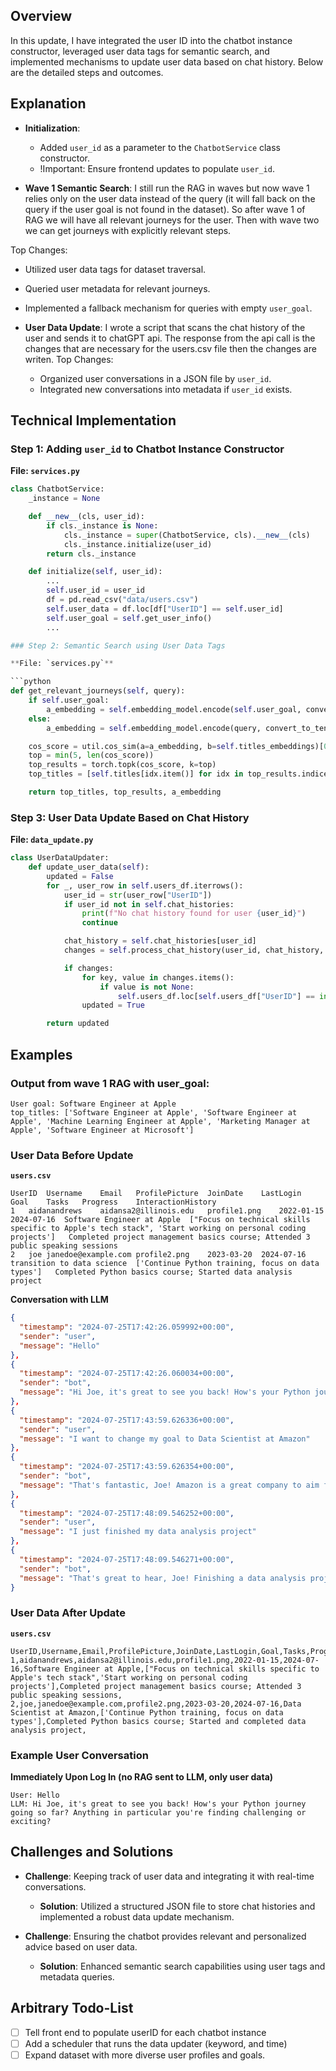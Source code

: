 ## Overview
In this update, I have integrated the user ID into the chatbot instance constructor, leveraged user data tags for semantic search, and implemented mechanisms to update user data based on chat history. Below are the detailed steps and outcomes.

## Explanation
- **Initialization**:
  - Added `user_id` as a parameter to the `ChatbotService` class constructor.
  - !Important: Ensure frontend updates to populate `user_id`.

- **Wave 1 Semantic Search**:
I still run the RAG in waves but now wave 1 relies only on the user data instead of the query (it will fall back on the query if the user goal is not found in the dataset). So after wave 1 of RAG we will have all relevant journeys for the user. Then with wave two we can get journeys with explicitly relevant steps.

Top Changes:
  - Utilized user data tags for dataset traversal.
  - Queried user metadata for relevant journeys.
  - Implemented a fallback mechanism for queries with empty `user_goal`.

- **User Data Update**:
I wrote a script that scans the chat history of the user and sends it to chatGPT api. The response from the api call is the changes that are necessary for the users.csv file then the changes are writen.
Top Changes:
  - Organized user conversations in a JSON file by `user_id`.
  - Integrated new conversations into metadata if `user_id` exists.

## Technical Implementation

### Step 1: Adding `user_id` to Chatbot Instance Constructor

**File: `services.py`**

```python
class ChatbotService:
    _instance = None

    def __new__(cls, user_id):
        if cls._instance is None:
            cls._instance = super(ChatbotService, cls).__new__(cls)
            cls._instance.initialize(user_id)
        return cls._instance

    def initialize(self, user_id):
        ...
        self.user_id = user_id
        df = pd.read_csv("data/users.csv")
        self.user_data = df.loc[df["UserID"] == self.user_id]
        self.user_goal = self.get_user_info()
        ...

### Step 2: Semantic Search using User Data Tags

**File: `services.py`**

```python
def get_relevant_journeys(self, query):
    if self.user_goal:
        a_embedding = self.embedding_model.encode(self.user_goal, convert_to_tensor=True)
    else:
        a_embedding = self.embedding_model.encode(query, convert_to_tensor=True)

    cos_score = util.cos_sim(a=a_embedding, b=self.titles_embeddings)[0]
    top = min(5, len(cos_score))
    top_results = torch.topk(cos_score, k=top)
    top_titles = [self.titles[idx.item()] for idx in top_results.indices]

    return top_titles, top_results, a_embedding
```

### Step 3: User Data Update Based on Chat History

**File: `data_update.py`**

```python
class UserDataUpdater:
    def update_user_data(self):
        updated = False
        for _, user_row in self.users_df.iterrows():
            user_id = str(user_row["UserID"])
            if user_id not in self.chat_histories:
                print(f"No chat history found for user {user_id}")
                continue

            chat_history = self.chat_histories[user_id]
            changes = self.process_chat_history(user_id, chat_history, user_row)

            if changes:
                for key, value in changes.items():
                    if value is not None:
                        self.users_df.loc[self.users_df["UserID"] == int(user_id), key] = str(value)
                updated = True

        return updated
```

## Examples

### Output from wave 1 RAG with user_goal:

```plaintext
User goal: Software Engineer at Apple
top_titles: ['Software Engineer at Apple', 'Software Engineer at Apple', 'Machine Learning Engineer at Apple', 'Marketing Manager at Apple', 'Software Engineer at Microsoft']
```

### User Data Before Update

**`users.csv`**

``` csv
UserID	Username	Email	ProfilePicture	JoinDate	LastLogin	Goal	Tasks	Progress	InteractionHistory
1	aidanandrews	aidansa2@illinois.edu	profile1.png	2022-01-15	2024-07-16	Software Engineer at Apple	["Focus on technical skills specific to Apple's tech stack", 'Start working on personal coding projects']	Completed project management basics course; Attended 3 public speaking sessions	
2	joe	janedoe@example.com	profile2.png	2023-03-20	2024-07-16	transition to data science	['Continue Python training, focus on data types']	Completed Python basics course; Started data analysis project	
```

**Conversation with LLM**

```json
{
  "timestamp": "2024-07-25T17:42:26.059992+00:00",
  "sender": "user",
  "message": "Hello"
},
{
  "timestamp": "2024-07-25T17:42:26.060034+00:00",
  "sender": "bot",
  "message": "Hi Joe, it's great to see you back! How's your Python journey going so far? Anything in particular you're finding challenging or exciting?"
},
{
  "timestamp": "2024-07-25T17:43:59.626336+00:00",
  "sender": "user",
  "message": "I want to change my goal to Data Scientist at Amazon"
},
{
  "timestamp": "2024-07-25T17:43:59.626354+00:00",
  "sender": "bot",
  "message": "That's fantastic, Joe! Amazon is a great company to aim for in data science. To help me give you the best advice, tell me, what aspects of data science are you most interested in? For example, are you drawn to machine learning, data visualization, or something else entirely?"
},
{
  "timestamp": "2024-07-25T17:48:09.546252+00:00",
  "sender": "user",
  "message": "I just finished my data analysis project"
},
{
  "timestamp": "2024-07-25T17:48:09.546271+00:00",
  "sender": "bot",
  "message": "That's great to hear, Joe! Finishing a data analysis project is a fantastic accomplishment. Now that you have that under your belt, what are you most excited to explore next with Python? Perhaps diving into data structures and algorithms, or maybe you're eager to start working with some real-world datasets? Tell me more about what sparks your interest!"
}
```

### User Data After Update

**`users.csv`**

```csv
UserID,Username,Email,ProfilePicture,JoinDate,LastLogin,Goal,Tasks,Progress,InteractionHistory
1,aidanandrews,aidansa2@illinois.edu,profile1.png,2022-01-15,2024-07-16,Software Engineer at Apple,["Focus on technical skills specific to Apple's tech stack",'Start working on personal coding projects'],Completed project management basics course; Attended 3 public speaking sessions,
2,joe,janedoe@example.com,profile2.png,2023-03-20,2024-07-16,Data Scientist at Amazon,['Continue Python training, focus on data types'],Completed Python basics course; Started and completed data analysis project,
```

### Example User Conversation

**Immediately Upon Log In (no RAG sent to LLM, only user data)**

```plaintext
User: Hello
LLM: Hi Joe, it's great to see you back! How's your Python journey going so far? Anything in particular you're finding challenging or exciting?
```

## Challenges and Solutions
- **Challenge**: Keeping track of user data and integrating it with real-time conversations.
  - **Solution**: Utilized a structured JSON file to store chat histories and implemented a robust data update mechanism.

- **Challenge**: Ensuring the chatbot provides relevant and personalized advice based on user data.
  - **Solution**: Enhanced semantic search capabilities using user tags and metadata queries.

## Arbitrary Todo-List
- [ ] Tell front end to populate userID for each chatbot instance
- [ ] Add a scheduler that runs the data updater (keyword, and time)
- [ ] Expand dataset with more diverse user profiles and goals.

